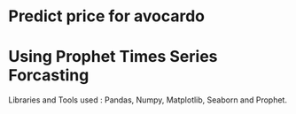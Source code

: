 ﻿# Predict price for avocardo
# Using Prophet Times Series Forcasting
Libraries and Tools used : Pandas, Numpy, Matplotlib, Seaborn and Prophet.

